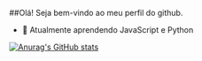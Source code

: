 ##Olá! Seja bem-vindo ao meu perfil do github.

- 🌱 Atualmente aprendendo JavaScript e Python

[![Anurag's GitHub stats](https://github-readme-stats.vercel.app/api?username=rossi-web)](https://github.com/anuraghazra/github-readme-stats)
